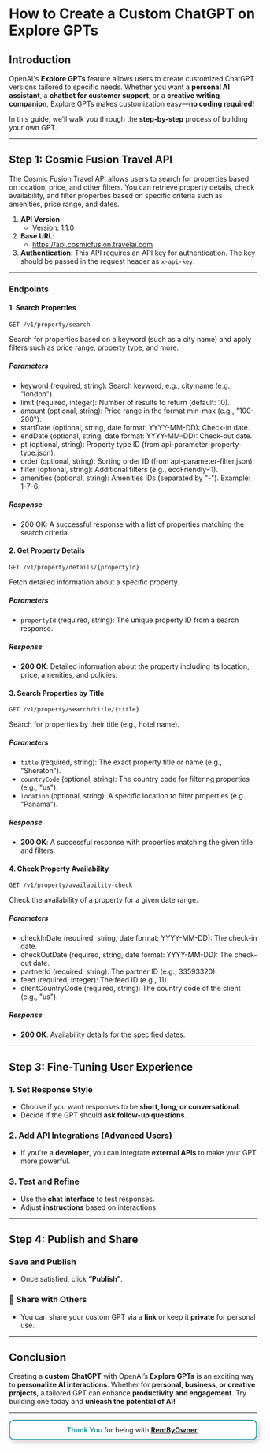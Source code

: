 # How to Create a Custom ChatGPT on Explore GPTs

## Introduction

OpenAI's **Explore GPTs** feature allows users to create customized ChatGPT versions tailored to specific needs. Whether you want a **personal AI assistant**, a **chatbot for customer support**, or a **creative writing companion**, Explore GPTs makes customization easy—**no coding required!**

In this guide, we’ll walk you through the **step-by-step** process of building your own GPT.

---

## Step 1: Cosmic Fusion Travel API

The Cosmic Fusion Travel API allows users to search for properties based on location, price, and other filters. You can retrieve property details, check availability, and filter properties based on specific criteria such as amenities, price range, and dates.

1. **API Version**:
   - Version: 1.1.0
2. **Base URL**:
   - https://api.cosmicfusion.travelai.com
3. **Authentication**: This API requires an API key for authentication. The key should be passed in the request header as `x-api-key`.

---

### Endpoints

#### 1. Search Properties

    GET /v1/property/search

Search for properties based on a keyword (such as a city name) and apply filters such as price range, property type, and more.

##### Parameters

- keyword (required, string): Search keyword, e.g., city name (e.g., "london").
- limit (required, integer): Number of results to return (default: 10).
- amount (optional, string): Price range in the format min-max (e.g., "100-200").
- startDate (optional, string, date format: YYYY-MM-DD): Check-in date.
- endDate (optional, string, date format: YYYY-MM-DD): Check-out date.
- pt (optional, string): Property type ID (from api-parameter-property-type.json).
- order (optional, string): Sorting order ID (from api-parameter-filter.json).
- filter (optional, string): Additional filters (e.g., ecoFriendly=1).
- amenities (optional, string): Amenities IDs (separated by "-"). Example: 1-7-6.

##### Response

- 200 OK: A successful response with a list of properties matching the search criteria.

#### 2. Get Property Details

    GET /v1/property/details/{propertyId}

Fetch detailed information about a specific property.

##### Parameters

- `propertyId` (required, string): The unique property ID from a search response.

##### Response

- **200 OK**: Detailed information about the property including its location, price, amenities, and policies.

#### 3. Search Properties by Title

    GET /v1/property/search/title/{title}

Search for properties by their title (e.g., hotel name).

##### Parameters

- `title` (required, string): The exact property title or name (e.g., "Sheraton").
- `countryCode` (optional, string): The country code for filtering properties (e.g., "us").
- `location` (optional, string): A specific location to filter properties (e.g., "Panama").

##### Response

- **200 OK**: A successful response with properties matching the given title and filters.

#### 4. Check Property Availability

    GET /v1/property/availability-check

Check the availability of a property for a given date range.

##### Parameters

- checkInDate (required, string, date format: YYYY-MM-DD): The check-in date.
- checkOutDate (required, string, date format: YYYY-MM-DD): The check-out date.
- partnerId (required, string): The partner ID (e.g., 33593320).
- feed (required, integer): The feed ID (e.g., 11).
- clientCountryCode (required, string): The country code of the client (e.g., "us").

##### Response

- **200 OK**: Availability details for the specified dates.

---

## Step 3: Fine-Tuning User Experience

### 1. Set Response Style

- Choose if you want responses to be **short, long, or conversational**.
- Decide if the GPT should **ask follow-up questions**.

### 2. Add API Integrations (Advanced Users)

- If you're a **developer**, you can integrate **external APIs** to make your GPT more powerful.

### 3. Test and Refine

- Use the **chat interface** to test responses.
- Adjust **instructions** based on interactions.

---

## Step 4: Publish and Share

### Save and Publish

- Once satisfied, click **“Publish”**.

### 🔗 Share with Others

- You can share your custom GPT via a **link** or keep it **private** for personal use.

---

## Conclusion

Creating a **custom ChatGPT** with OpenAI’s **Explore GPTs** is an exciting way to **personalize AI interactions**. Whether for **personal, business, or creative projects**, a tailored GPT can enhance **productivity and engagement**. Try building one today and **unleash the potential of AI!**

---

<div style="text-align: center; padding: 10px; border: 2px solid #3299a8; border-radius: 10px; box-shadow: 4px 4px 10px rgba(0, 0, 0, 0.2); margin-bottom:10px; ">
    <b><span style="color: #3299a8;">Thank You</span></b> for being with 
    <a href="https://www.rentbyowner.com" target="_blank"><b>RentByOwner</b></a>.
</div>
